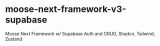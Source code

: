# moose-next-framework-v3-supabase
Moose Next Framework w/ Supabase Auth and CRUD, Shadcn, Tailwind, Zustand
